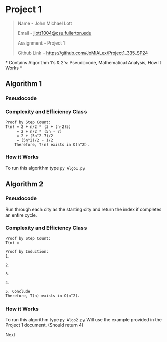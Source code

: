 # Project 1

> Name - John Michael Lott
>
> Email - jlott1004@csu.fullerton.edu
>
> Assignment - Project 1
>
> Github Link - https://github.com/JoMiALex/Project1_335_SP24

\* Contains Algorithm 1's & 2's:
    Pseudocode, Mathematical Analysis, How It Works
\*

## Algorithm 1
### Pseudocode

    

###  Complexity and Efficiency Class
    Proof by Step Count:
    T(n) = 2 + n/2 * (3 + (n-2)5)
         = 2 + n/2 * (5n - 7)
         = 2 + (5n^2-7)/2
         = (5n^2)/2 - 1/2
        Therefore, T(n) exists in O(n^2).
    

### How it Works
To run this algorithm type `py Algo1.py`



## Algorithm 2
### Pseudocode
Run through each city as the starting city and return the index if completes an entire cycle.

  
###  Complexity and Efficiency Class
    Proof by Step Count:
    T(n) = 
    
    Proof by Induction:
    1. 

    2. 

    3. 

    4. 

    5. Conclude
    Therefore, T(n) exists in O(n^2).

### How it Works
To run this algorithm type `py Algo2.py`
Will use the example provided in the Project 1 document. (Should return 4)

Next
